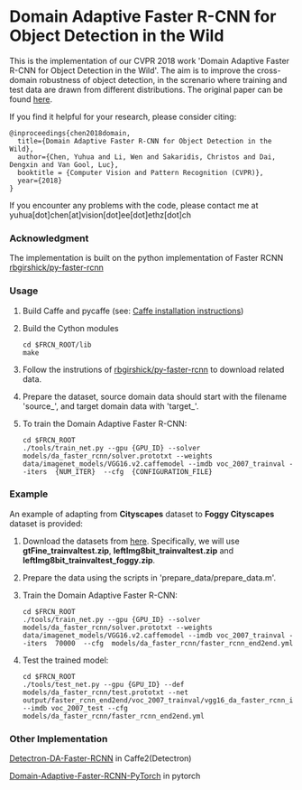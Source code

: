 #  Domain Adaptive Faster R-CNN for Object Detection in the Wild 

This is the implementation of our CVPR 2018 work 'Domain Adaptive Faster R-CNN for Object Detection in the Wild'. The aim is to improve the cross-domain robustness of object detection, in the screnario where training and test data are drawn from different distributions. The original paper can be found [here](https://arxiv.org/pdf/1803.03243.pdf). 

If you find it helpful for your research, please consider citing:

    @inproceedings{chen2018domain,
      title={Domain Adaptive Faster R-CNN for Object Detection in the Wild},
      author={Chen, Yuhua and Li, Wen and Sakaridis, Christos and Dai, Dengxin and Van Gool, Luc},
      booktitle = {Computer Vision and Pattern Recognition (CVPR)},
      year={2018}
    }

If you encounter any problems with the code, please contact me at yuhua[dot]chen[at]vision[dot]ee[dot]ethz[dot]ch

### Acknowledgment

The implementation is built on the python implementation of Faster RCNN [rbgirshick/py-faster-rcnn](https://github.com/rbgirshick/py-faster-rcnn)

### Usage
1. Build Caffe and pycaffe (see: [Caffe installation instructions](http://caffe.berkeleyvision.org/installation.html))

2. Build the Cython modules
    ```Shell
    cd $FRCN_ROOT/lib
    make
    
3. Follow the instrutions of [rbgirshick/py-faster-rcnn](https://github.com/rbgirshick/py-faster-rcnn) to download related data.
    
4. Prepare the dataset, source domain data should start with the filename 'source_', and target domain data with 'target_'.

5. To train the Domain Adaptive Faster R-CNN:
    ```Shell
    cd $FRCN_ROOT
    ./tools/train_net.py --gpu {GPU_ID} --solver models/da_faster_rcnn/solver.prototxt --weights data/imagenet_models/VGG16.v2.caffemodel --imdb voc_2007_trainval --iters  {NUM_ITER}  --cfg  {CONFIGURATION_FILE}
    
### Example
An example of adapting from **Cityscapes** dataset to **Foggy Cityscapes** dataset is provided:
1. Download the datasets from [here](https://www.cityscapes-dataset.com/downloads/). Specifically, we will use **gtFine_trainvaltest.zip**, **leftImg8bit_trainvaltest.zip** and **leftImg8bit_trainvaltest_foggy.zip**.

2. Prepare the data using the scripts in 'prepare_data/prepare_data.m'.

3. Train the Domain Adaptive Faster R-CNN:
    ```Shell
    cd $FRCN_ROOT
    ./tools/train_net.py --gpu {GPU_ID} --solver models/da_faster_rcnn/solver.prototxt --weights data/imagenet_models/VGG16.v2.caffemodel --imdb voc_2007_trainval --iters  70000  --cfg  models/da_faster_rcnn/faster_rcnn_end2end.yml
    
3. Test the trained model:
    ```Shell
    cd $FRCN_ROOT
    ./tools/test_net.py --gpu {GPU_ID} --def models/da_faster_rcnn/test.prototxt --net output/faster_rcnn_end2end/voc_2007_trainval/vgg16_da_faster_rcnn_iter_70000.caffemodel --imdb voc_2007_test --cfg models/da_faster_rcnn/faster_rcnn_end2end.yml

### Other Implementation
[Detectron-DA-Faster-RCNN](https://github.com/krumo/Detectron-DA-Faster-RCNN) in Caffe2(Detectron)

[Domain-Adaptive-Faster-RCNN-PyTorch](https://github.com/krumo/Domain-Adaptive-Faster-RCNN-PyTorch) in pytorch
